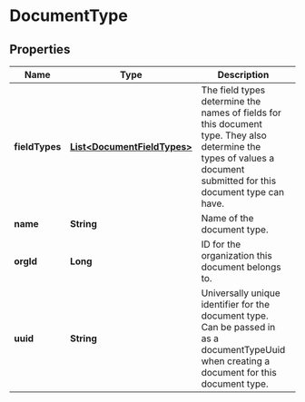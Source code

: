 
# DocumentType

## Properties
Name | Type | Description | Notes
------------ | ------------- | ------------- | -------------
**fieldTypes** | [**List&lt;DocumentFieldTypes&gt;**](DocumentFieldTypes.md) | The field types determine the names of fields for this document type. They also determine the types of values a document submitted for this document type can have. |  [optional]
**name** | **String** | Name of the document type. | 
**orgId** | **Long** | ID for the organization this document belongs to. | 
**uuid** | **String** | Universally unique identifier for the document type. Can be passed in as a documentTypeUuid when creating a document for this document type. | 



